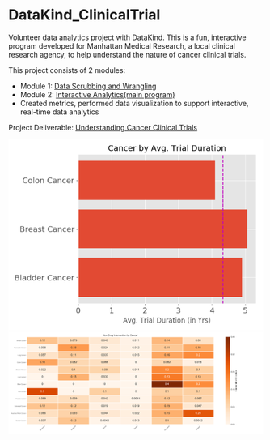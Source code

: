 # DataKind_ClinicalTrial
Volunteer data analytics project with DataKind. This is a fun, interactive program developed for Manhattan Medical Research, a local clinical research agency, to help understand the nature of cancer clinical trials. 

This project consists of 2 modules:
* Module 1: [Data Scrubbing and Wrangling](/Module1_Data_Scrubbing.py)
* Module 2: [Interactive Analytics(main program)](/Module2_Interactive_Analytics.py)
 * Created metrics, performed data visualization to support interactive, real-time data analytics

Project Deliverable:
[Understanding Cancer Clinical Trials](/DataKind_Exploratory_Analysis.pdf)

![alt text](/h-bar.png)
![alt text](/heatmap.png)
